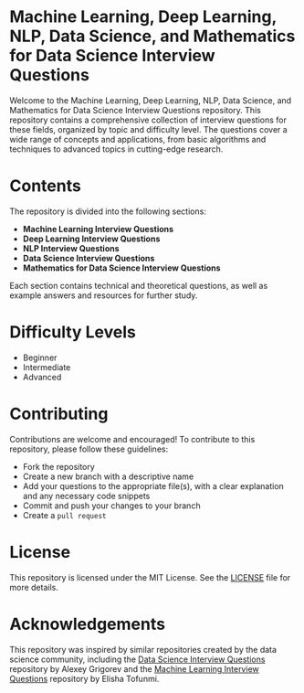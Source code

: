 # Machine Learning, Deep Learning, NLP, Data Science, and Mathematics for Data Science Interview Questions
Welcome to the Machine Learning, Deep Learning, NLP, Data Science, and Mathematics for Data Science Interview Questions repository. This repository contains a comprehensive collection of interview questions for these fields, organized by topic and difficulty level. The questions cover a wide range of concepts and applications, from basic algorithms and techniques to advanced topics in cutting-edge research.


# Contents
The repository is divided into the following sections:

- **Machine Learning Interview Questions**
- **Deep Learning Interview Questions**
- **NLP Interview Questions**
- **Data Science Interview Questions**
- **Mathematics for Data Science Interview Questions**

Each section contains technical and theoretical questions, as well as example answers and resources for further study.

# Difficulty Levels
- Beginner
- Intermediate
- Advanced


# Contributing

Contributions are welcome and encouraged! To contribute to this repository, please follow these guidelines:

- Fork the repository
- Create a new branch with a descriptive name
- Add your questions to the appropriate file(s), with a clear explanation and any necessary code snippets
- Commit and push your changes to your branch
- Create a `pull request`

# License

This repository is licensed under the MIT License. See the [LICENSE]() file for more details.

# Acknowledgements

This repository was inspired by similar repositories created by the data science community, including the [Data Science Interview Questions]() repository by Alexey Grigorev and the [Machine Learning Interview Questions]() repository by Elisha Tofunmi.
